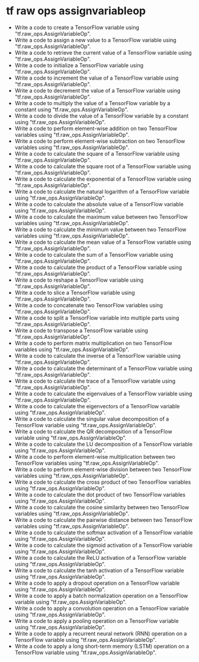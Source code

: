 # tf raw ops assignvariableop

- Write a code to create a TensorFlow variable using "tf.raw_ops.AssignVariableOp".
- Write a code to assign a new value to a TensorFlow variable using "tf.raw_ops.AssignVariableOp".
- Write a code to retrieve the current value of a TensorFlow variable using "tf.raw_ops.AssignVariableOp".
- Write a code to initialize a TensorFlow variable using "tf.raw_ops.AssignVariableOp".
- Write a code to increment the value of a TensorFlow variable using "tf.raw_ops.AssignVariableOp".
- Write a code to decrement the value of a TensorFlow variable using "tf.raw_ops.AssignVariableOp".
- Write a code to multiply the value of a TensorFlow variable by a constant using "tf.raw_ops.AssignVariableOp".
- Write a code to divide the value of a TensorFlow variable by a constant using "tf.raw_ops.AssignVariableOp".
- Write a code to perform element-wise addition on two TensorFlow variables using "tf.raw_ops.AssignVariableOp".
- Write a code to perform element-wise subtraction on two TensorFlow variables using "tf.raw_ops.AssignVariableOp".
- Write a code to calculate the square of a TensorFlow variable using "tf.raw_ops.AssignVariableOp".
- Write a code to calculate the square root of a TensorFlow variable using "tf.raw_ops.AssignVariableOp".
- Write a code to calculate the exponential of a TensorFlow variable using "tf.raw_ops.AssignVariableOp".
- Write a code to calculate the natural logarithm of a TensorFlow variable using "tf.raw_ops.AssignVariableOp".
- Write a code to calculate the absolute value of a TensorFlow variable using "tf.raw_ops.AssignVariableOp".
- Write a code to calculate the maximum value between two TensorFlow variables using "tf.raw_ops.AssignVariableOp".
- Write a code to calculate the minimum value between two TensorFlow variables using "tf.raw_ops.AssignVariableOp".
- Write a code to calculate the mean value of a TensorFlow variable using "tf.raw_ops.AssignVariableOp".
- Write a code to calculate the sum of a TensorFlow variable using "tf.raw_ops.AssignVariableOp".
- Write a code to calculate the product of a TensorFlow variable using "tf.raw_ops.AssignVariableOp".
- Write a code to reshape a TensorFlow variable using "tf.raw_ops.AssignVariableOp".
- Write a code to slice a TensorFlow variable using "tf.raw_ops.AssignVariableOp".
- Write a code to concatenate two TensorFlow variables using "tf.raw_ops.AssignVariableOp".
- Write a code to split a TensorFlow variable into multiple parts using "tf.raw_ops.AssignVariableOp".
- Write a code to transpose a TensorFlow variable using "tf.raw_ops.AssignVariableOp".
- Write a code to perform matrix multiplication on two TensorFlow variables using "tf.raw_ops.AssignVariableOp".
- Write a code to calculate the inverse of a TensorFlow variable using "tf.raw_ops.AssignVariableOp".
- Write a code to calculate the determinant of a TensorFlow variable using "tf.raw_ops.AssignVariableOp".
- Write a code to calculate the trace of a TensorFlow variable using "tf.raw_ops.AssignVariableOp".
- Write a code to calculate the eigenvalues of a TensorFlow variable using "tf.raw_ops.AssignVariableOp".
- Write a code to calculate the eigenvectors of a TensorFlow variable using "tf.raw_ops.AssignVariableOp".
- Write a code to calculate the singular value decomposition of a TensorFlow variable using "tf.raw_ops.AssignVariableOp".
- Write a code to calculate the QR decomposition of a TensorFlow variable using "tf.raw_ops.AssignVariableOp".
- Write a code to calculate the LU decomposition of a TensorFlow variable using "tf.raw_ops.AssignVariableOp".
- Write a code to perform element-wise multiplication between two TensorFlow variables using "tf.raw_ops.AssignVariableOp".
- Write a code to perform element-wise division between two TensorFlow variables using "tf.raw_ops.AssignVariableOp".
- Write a code to calculate the cross product of two TensorFlow variables using "tf.raw_ops.AssignVariableOp".
- Write a code to calculate the dot product of two TensorFlow variables using "tf.raw_ops.AssignVariableOp".
- Write a code to calculate the cosine similarity between two TensorFlow variables using "tf.raw_ops.AssignVariableOp".
- Write a code to calculate the pairwise distance between two TensorFlow variables using "tf.raw_ops.AssignVariableOp".
- Write a code to calculate the softmax activation of a TensorFlow variable using "tf.raw_ops.AssignVariableOp".
- Write a code to calculate the sigmoid activation of a TensorFlow variable using "tf.raw_ops.AssignVariableOp".
- Write a code to calculate the ReLU activation of a TensorFlow variable using "tf.raw_ops.AssignVariableOp".
- Write a code to calculate the tanh activation of a TensorFlow variable using "tf.raw_ops.AssignVariableOp".
- Write a code to apply a dropout operation on a TensorFlow variable using "tf.raw_ops.AssignVariableOp".
- Write a code to apply a batch normalization operation on a TensorFlow variable using "tf.raw_ops.AssignVariableOp".
- Write a code to apply a convolution operation on a TensorFlow variable using "tf.raw_ops.AssignVariableOp".
- Write a code to apply a pooling operation on a TensorFlow variable using "tf.raw_ops.AssignVariableOp".
- Write a code to apply a recurrent neural network (RNN) operation on a TensorFlow variable using "tf.raw_ops.AssignVariableOp".
- Write a code to apply a long short-term memory (LSTM) operation on a TensorFlow variable using "tf.raw_ops.AssignVariableOp".